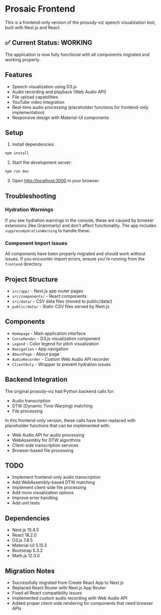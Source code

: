 # Prosaic Frontend

This is a frontend-only version of the prosody-viz speech visualization tool, built with Next.js and React.

## ✅ Current Status: WORKING

The application is now fully functional with all components migrated and working properly.

## Features

- Speech visualization using D3.js
- Audio recording and playback (Web Audio API)
- File upload capabilities
- YouTube video integration
- Real-time audio processing (placeholder functions for frontend-only implementation)
- Responsive design with Material-UI components

## Setup

1. Install dependencies:

```bash
npm install
```

2. Start the development server:

```bash
npm run dev
```

3. Open [http://localhost:3000](http://localhost:3000) in your browser.

## Troubleshooting

### Hydration Warnings

If you see hydration warnings in the console, these are caused by browser extensions (like Grammarly) and don't affect functionality. The app includes `suppressHydrationWarning` to handle these.

### Component Import Issues

All components have been properly migrated and should work without issues. If you encounter import errors, ensure you're running from the `frontend` directory.

## Project Structure

- `src/app/` - Next.js app router pages
- `src/components/` - React components
- `src/data/` - CSV data files (moved to public/data/)
- `public/data/` - Static CSV files served by Next.js

## Components

- `Homepage` - Main application interface
- `CurveRender` - D3.js visualization component
- `Legend` - Color legend for pitch visualization
- `Navigation` - App navigation
- `AboutPage` - About page
- `AudioRecorder` - Custom Web Audio API recorder
- `ClientOnly` - Wrapper to prevent hydration issues

## Backend Integration

The original prosody-viz had Python backend calls for:

- Audio transcription
- DTW (Dynamic Time Warping) matching
- File processing

In this frontend-only version, these calls have been replaced with placeholder functions that can be implemented with:

- Web Audio API for audio processing
- WebAssembly for DTW algorithms
- Client-side transcription services
- Browser-based file processing

## TODO

- Implement frontend-only audio transcription
- Add WebAssembly-based DTW matching
- Implement client-side file processing
- Add more visualization options
- Improve error handling
- Add unit tests

## Dependencies

- Next.js 15.4.5
- React 18.2.0
- D3.js 7.8.5
- Material-UI 5.15.3
- Bootstrap 5.3.2
- Math.js 12.3.0

## Migration Notes

- Successfully migrated from Create React App to Next.js
- Replaced React Router with Next.js App Router
- Fixed all React compatibility issues
- Implemented custom audio recording with Web Audio API
- Added proper client-side rendering for components that need browser APIs
